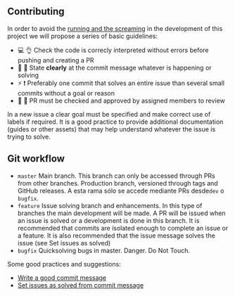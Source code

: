 ## Contributing

In order to avoid the [running and the screaming](https://www.youtube.com/watch?v=6GEFwiXWieM) in the development of this project 
we will propose a series of basic guidelines:

* :computer: :ok_hand: Check the code is correcly interpreted without errors before pushing and creating a PR
* :memo: :rainbow: State **clearly** at the commit message whatever is happening or solving
* :zap: :heavy_exclamation_mark: Preferably one commit that solves an entire issue than several small commits without a goal or reason
* :twisted_rightwards_arrows: :cop: PR must be checked and approved by assigned members to review

In a new issue a clear goal must be specified and make correct use of labels if required. It is a good practice to provide additional documentation (guides or other assets) that may help
understand whatever the issue is trying to solve.

## Git workflow

- `master` Main branch. This branch can only be accessed through PRs from other branches. Production branch, versioned through tags and GitHub releases.
A esta rama sólo se accede mediante PRs desde`dev` o `bugfix`. 
- `feature` Issue solving branch and enhancements. In this type of branches the main development will be made. 
A PR will be issued when an issue is solved or a development is done in this branch. It is recommended that commits are isolated enough to complete an issue or a feature. It is also recommended that the issue message solves the issue (see Set issues as solved)
- `bugfix` Quicksolving bugs in master. Danger. Do Not Touch.

Some good practices and suggestions:
- [Write a good commit message](https://chris.beams.io/posts/git-commit/)
- [Set issues as solved from commit message](https://help.github.com/articles/closing-issues-using-keywords/)
